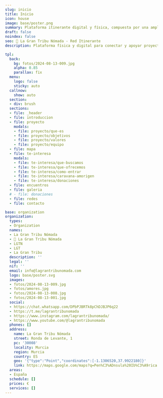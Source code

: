 ```yaml
---
slug: inicio
title: Inicio
icon: house
image: base/poster.png
summary: Plataforma itinerante digital y física, compuesta por una amplia diversidad de personas con un enfoque de vida y valores similares, que buscan potenciar sus dones y desarrollar una vida compartida, libre y dinámica.
draft: false
noindex: false
seo: 👣 La Gran Tribu Nómada - Red Itinerante
description: Plataforma física y digital para conectar y apoyar proyectos, espacios, comunidades y personitas que buscan una vida alternativa.

tpl:
  back:
    bg: fotos/2024-08-13-009.jpg
    alpha: 0.85
    parallax: fix
  menu:
    logo: false
    sticky: auto
  callnow:
    show: auto
  section:
  - div: brush
  sections:
  - file: _header
  - file: introduccion
  - file: proyecto
    modals:
    - file: proyecto/que-es
    - file: proyecto/objetivos
    - file: proyecto/valores
    - file: proyecto/equipo
  - file: mapa
  - file: te-interesa
    modals:
    - file: te-interesa/que-buscamos
    - file: te-interesa/que-ofrecemos
    - file: te-interesa/como-entrar
    - file: te-interesa/caravana-amorigen
    - file: te-interesa/donaciones
  - file: encuentros
  - file: galeria
  # - file: donaciones
  - file: redes
  - file: contacto

base: organization
organization:
  types:
  - Organization
  names:
  - La Gran Tribu Nómada
  - 👣 La Gran Tribu Nómada
  - LGTN
  - LGT
  - La Gran Tribu
  description: ''
  legal: ''
  nif: ''
  email: info@lagrantribunomada.com
  logo: base/poster.svg
  images:
  - fotos/2024-08-13-009.jpg
  - fotos/amores.jpg
  - fotos/2024-08-13-008.jpg
  - fotos/2024-08-13-001.jpg
  social:
  - https://chat.whatsapp.com/DPbPJBRTk8pChDJBJP6q22
  - https://t.me/lagrantribunomada
  - https://www.instagram.com/lagrantribunomada/
  - https://www.youtube.com/@lagrantribunomada
  phones: []
  address:
    name: La Gran Tribu Nómada
    street: Ronda de Levante, 1
    pc: '30008'
    locality: Murcia
    region: Murcia
    country: ES
    geo: '{"type":"Point","coordinates":[-1.1306520,37.9922180]}'
    link: https://maps.google.com/maps?q=Pen%C3%ADnsula%20Ib%C3%A9rica
  areas:
  - España
  schedule: []
  prices: €
  services: []
---
```

